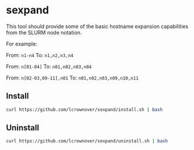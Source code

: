# sexpand

This tool should provide some of the basic hostname expansion capabilities
from the SLURM node notation.

For example:

From: `n1-n4`
To: `n1,n2,n3,n4`

From: `n[01-04]`
To: `n01,n02,n03,n04`

From: `n[02-03,09-11],n01`
To: `n01,n02,n03,n09,n10,n11`

## Install

```bash
curl https://github.com/lcrownover/sexpand/install.sh | bash
```

## Uninstall

```bash
curl https://github.com/lcrownover/sexpand/uninstall.sh | bash
```
